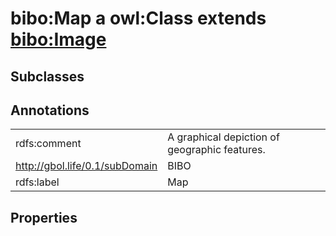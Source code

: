 # bibo:Map a owl:Class extends [bibo:Image](/ontology/bibo/Image)

## Subclasses

## Annotations

|||
|-----|-----|
|rdfs:comment|A graphical depiction of geographic features.|
|<http://gbol.life/0.1/subDomain>|BIBO|
|rdfs:label|Map|

## Properties

